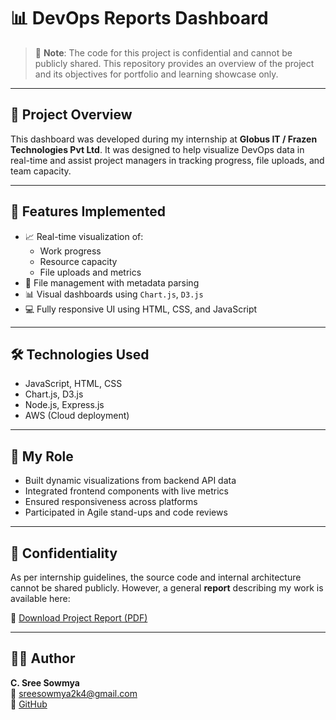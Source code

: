 # 📊 DevOps Reports Dashboard

> 🚧 **Note**: The code for this project is confidential and cannot be publicly shared. This repository provides an overview of the project and its objectives for portfolio and learning showcase only.

---

## 🧠 Project Overview

This dashboard was developed during my internship at **Globus IT / Frazen Technologies Pvt Ltd**. It was designed to help visualize DevOps data in real-time and assist project managers in tracking progress, file uploads, and team capacity.

---

## 🚀 Features Implemented

- 📈 Real-time visualization of:
  - Work progress
  - Resource capacity
  - File uploads and metrics
- 📁 File management with metadata parsing
- 📊 Visual dashboards using `Chart.js`, `D3.js`
- 💻 Fully responsive UI using HTML, CSS, and JavaScript

---

## 🛠️ Technologies Used

- JavaScript, HTML, CSS
- Chart.js, D3.js
- Node.js, Express.js
- AWS (Cloud deployment)

---

## 👤 My Role

- Built dynamic visualizations from backend API data
- Integrated frontend components with live metrics
- Ensured responsiveness across platforms
- Participated in Agile stand-ups and code reviews

---

## 🔐 Confidentiality

As per internship guidelines, the source code and internal architecture cannot be shared publicly. However, a general **report** describing my work is available here:

📄 [Download Project Report (PDF)](./DevOps_Report.pdf)

---

## 🙋‍♀️ Author

**C. Sree Sowmya**  
📧 sreesowmya2k4@gmail.com  
🔗 [GitHub](https://github.com/SreeSowmya2004)

